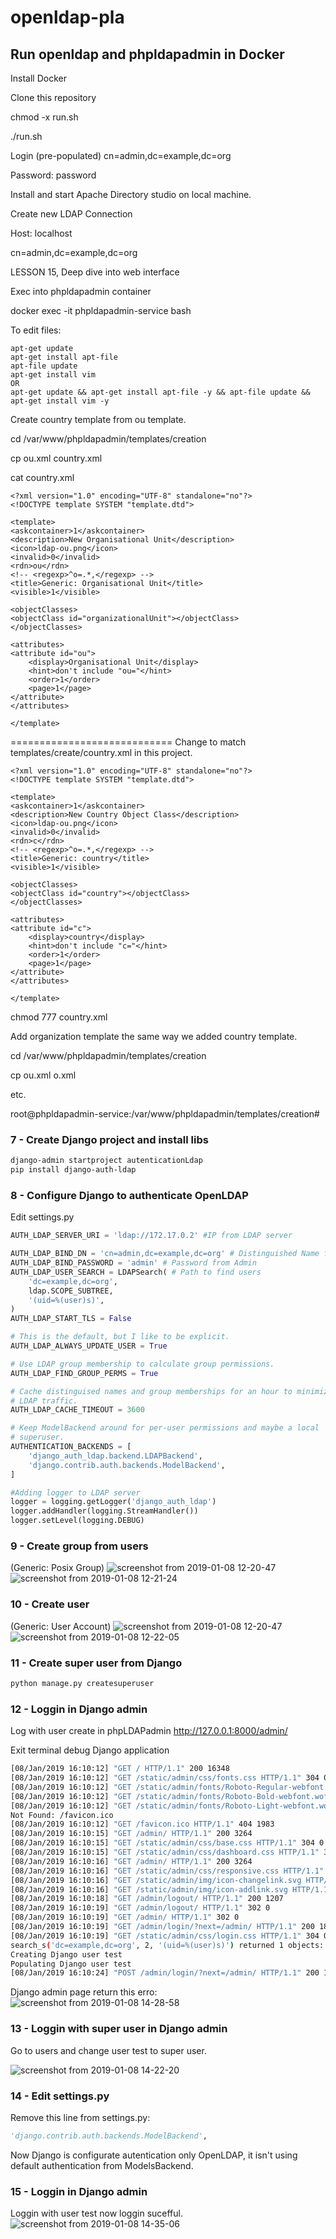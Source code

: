 # openldap-pla

## Run openldap and phpldapadmin in Docker

Install Docker

Clone this repository

chmod -x run.sh

./run.sh

Login (pre-populated) cn=admin,dc=example,dc=org

Password: password

Install and start Apache Directory studio on local machine.

Create new LDAP Connection

Host: localhost

cn=admin,dc=example,dc=org

LESSON 15, Deep dive into web interface

Exec into phpldapadmin container

docker exec -it phpldapadmin-service  bash

To edit files:
```
apt-get update
apt-get install apt-file
apt-file update
apt-get install vim     
OR
apt-get update && apt-get install apt-file -y && apt-file update && apt-get install vim -y
```


Create country template from ou template.

cd /var/www/phpldapadmin/templates/creation

cp ou.xml country.xml

cat country.xml
```
<?xml version="1.0" encoding="UTF-8" standalone="no"?>
<!DOCTYPE template SYSTEM "template.dtd">

<template>
<askcontainer>1</askcontainer>
<description>New Organisational Unit</description>
<icon>ldap-ou.png</icon>
<invalid>0</invalid>
<rdn>ou</rdn>
<!-- <regexp>^o=.*,</regexp> -->
<title>Generic: Organisational Unit</title>
<visible>1</visible>

<objectClasses>
<objectClass id="organizationalUnit"></objectClass>
</objectClasses>

<attributes>
<attribute id="ou">
	<display>Organisational Unit</display>
	<hint>don't include "ou="</hint>
	<order>1</order>
	<page>1</page>
</attribute>
</attributes>

</template>
```
============================
Change to match templates/create/country.xml in this project.

```
<?xml version="1.0" encoding="UTF-8" standalone="no"?>
<!DOCTYPE template SYSTEM "template.dtd">

<template>
<askcontainer>1</askcontainer>
<description>New Country Object Class</description>
<icon>ldap-ou.png</icon>
<invalid>0</invalid>
<rdn>c</rdn>
<!-- <regexp>^o=.*,</regexp> -->
<title>Generic: country</title>
<visible>1</visible>

<objectClasses>
<objectClass id="country"></objectClass>
</objectClasses>

<attributes>
<attribute id="c">
	<display>country</display>
	<hint>don't include "c="</hint>
	<order>1</order>
	<page>1</page>
</attribute>
</attributes>

</template>
```
chmod 777 country.xml

Add organization template the same way we added country template.

cd /var/www/phpldapadmin/templates/creation

cp ou.xml o.xml

etc.






root@phpldapadmin-service:/var/www/phpldapadmin/templates/creation#


### 7 - Create Django project and install libs
```bash
django-admin startproject autenticationLdap
pip install django-auth-ldap
```

### 8 - Configure Django to authenticate OpenLDAP
Edit settings.py
```python
AUTH_LDAP_SERVER_URI = 'ldap://172.17.0.2' #IP from LDAP server

AUTH_LDAP_BIND_DN = 'cn=admin,dc=example,dc=org' # Distinguished Name from Admin
AUTH_LDAP_BIND_PASSWORD = 'admin' # Password from Admin
AUTH_LDAP_USER_SEARCH = LDAPSearch( # Path to find users 
    'dc=example,dc=org',
    ldap.SCOPE_SUBTREE,
    '(uid=%(user)s)',
)
AUTH_LDAP_START_TLS = False

# This is the default, but I like to be explicit.
AUTH_LDAP_ALWAYS_UPDATE_USER = True

# Use LDAP group membership to calculate group permissions.
AUTH_LDAP_FIND_GROUP_PERMS = True

# Cache distinguised names and group memberships for an hour to minimize
# LDAP traffic.
AUTH_LDAP_CACHE_TIMEOUT = 3600

# Keep ModelBackend around for per-user permissions and maybe a local
# superuser.
AUTHENTICATION_BACKENDS = [
    'django_auth_ldap.backend.LDAPBackend',
    'django.contrib.auth.backends.ModelBackend',
]

#Adding logger to LDAP server
logger = logging.getLogger('django_auth_ldap')
logger.addHandler(logging.StreamHandler())
logger.setLevel(logging.DEBUG)
```

### 9 - Create group from users
(Generic: Posix Group)
![screenshot from 2019-01-08 12-20-47](https://user-images.githubusercontent.com/12220181/50836440-5b2cad00-1340-11e9-83d4-77203f25f17e.png) 
![screenshot from 2019-01-08 12-21-24](https://user-images.githubusercontent.com/12220181/50836441-5b2cad00-1340-11e9-9aab-72cbcaafedaa.png)

### 10 - Create user
(Generic: User Account)
![screenshot from 2019-01-08 12-20-47](https://user-images.githubusercontent.com/12220181/50836440-5b2cad00-1340-11e9-83d4-77203f25f17e.png) 
![screenshot from 2019-01-08 12-22-05](https://user-images.githubusercontent.com/12220181/50836442-5bc54380-1340-11e9-82d8-79d60f1a3278.png)

### 11 - Create super user from Django
```bash
python manage.py createsuperuser
```

### 12 - Loggin in Django admin
Log with user create in phpLDAPadmin
http://127.0.0.1:8000/admin/

Exit terminal debug Django application
```bash
[08/Jan/2019 16:10:12] "GET / HTTP/1.1" 200 16348
[08/Jan/2019 16:10:12] "GET /static/admin/css/fonts.css HTTP/1.1" 304 0
[08/Jan/2019 16:10:12] "GET /static/admin/fonts/Roboto-Regular-webfont.woff HTTP/1.1" 304 0
[08/Jan/2019 16:10:12] "GET /static/admin/fonts/Roboto-Bold-webfont.woff HTTP/1.1" 304 0
[08/Jan/2019 16:10:12] "GET /static/admin/fonts/Roboto-Light-webfont.woff HTTP/1.1" 304 0
Not Found: /favicon.ico
[08/Jan/2019 16:10:12] "GET /favicon.ico HTTP/1.1" 404 1983
[08/Jan/2019 16:10:15] "GET /admin/ HTTP/1.1" 200 3264
[08/Jan/2019 16:10:15] "GET /static/admin/css/base.css HTTP/1.1" 304 0
[08/Jan/2019 16:10:15] "GET /static/admin/css/dashboard.css HTTP/1.1" 304 0
[08/Jan/2019 16:10:16] "GET /admin/ HTTP/1.1" 200 3264
[08/Jan/2019 16:10:16] "GET /static/admin/css/responsive.css HTTP/1.1" 304 0
[08/Jan/2019 16:10:16] "GET /static/admin/img/icon-changelink.svg HTTP/1.1" 304 0
[08/Jan/2019 16:10:16] "GET /static/admin/img/icon-addlink.svg HTTP/1.1" 304 0
[08/Jan/2019 16:10:18] "GET /admin/logout/ HTTP/1.1" 200 1207
[08/Jan/2019 16:10:19] "GET /admin/logout/ HTTP/1.1" 302 0
[08/Jan/2019 16:10:19] "GET /admin/ HTTP/1.1" 302 0
[08/Jan/2019 16:10:19] "GET /admin/login/?next=/admin/ HTTP/1.1" 200 1819
[08/Jan/2019 16:10:19] "GET /static/admin/css/login.css HTTP/1.1" 304 0
search_s('dc=example,dc=org', 2, '(uid=%(user)s)') returned 1 objects: cn=test,dc=example,dc=org
Creating Django user test
Populating Django user test
[08/Jan/2019 16:10:24] "POST /admin/login/?next=/admin/ HTTP/1.1" 200 1979
```

Django admin page return this erro:
![screenshot from 2019-01-08 14-28-58](https://user-images.githubusercontent.com/12220181/50844398-c7fc7300-1351-11e9-9da0-ff5a104b8811.png)


### 13 - Loggin with super user in Django admin
Go to users and change user test to super user.

![screenshot from 2019-01-08 14-22-20](https://user-images.githubusercontent.com/12220181/50843970-ea41c100-1350-11e9-9af3-d0383da15029.png)

### 14 - Edit settings.py
Remove this line from settings.py:
```python    
'django.contrib.auth.backends.ModelBackend',
```
Now Django is configurate autentication only OpenLDAP, it isn't using default authentication from ModelsBackend.

### 15 - Loggin in Django admin
Loggin with user test now loggin sucefful.
![screenshot from 2019-01-08 14-35-06](https://user-images.githubusercontent.com/12220181/50844793-a8b21580-1352-11e9-8c6d-bb5c190f29ea.png)
